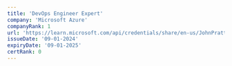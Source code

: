 ```yaml
---
title: 'DevOps Engineer Expert'
company: 'Microsoft Azure'
companyRank: 1
url: 'https://learn.microsoft.com/api/credentials/share/en-us/JohnPratt-2729/C575C770853A6C15'
issueDate: '09-01-2024'
expiryDate: '09-01-2025'
certRank: 0
---
```

